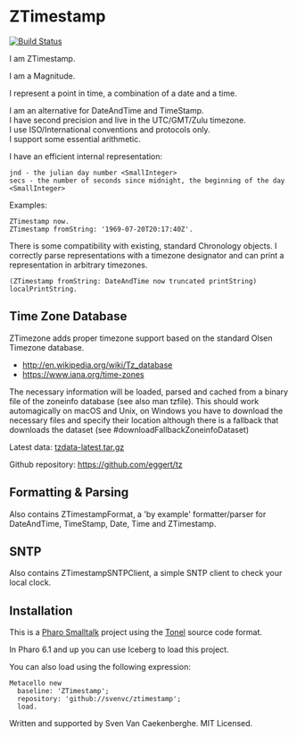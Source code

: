 # ZTimestamp

[![Build Status](https://travis-ci.org/svenvc/ztimestamp.svg?branch=master)](https://travis-ci.org/svenvc/ztimestamp)

I am ZTimestamp.


I am a Magnitude.


I represent a point in time, a combination of a date and a time.


I am an alternative for DateAndTime and TimeStamp.  
I have second precision and live in the UTC/GMT/Zulu timezone.  
I use ISO/International conventions and protocols only.   
I support some essential arithmetic.  

I have an efficient internal representation:

	jnd - the julian day number <SmallInteger>
	secs - the number of seconds since midnight, the beginning of the day <SmallInteger>

Examples:

	ZTimestamp now.
	ZTimestamp fromString: '1969-07-20T20:17:40Z'.

There is some compatibility with existing, standard Chronology objects.
I correctly parse representations with a timezone designator
and can print a representation in arbitrary timezones. 

	(ZTimestamp fromString: DateAndTime now truncated printString) localPrintString.


## Time Zone Database

ZTimezone adds proper timezone support based on the standard Olsen Timezone database. 

- http://en.wikipedia.org/wiki/Tz_database
- https://www.iana.org/time-zones

The necessary information will be loaded, parsed and cached from a binary file of the zoneinfo database (see also man tzfile). This should work automagically on macOS and Unix, on Windows you have to download the necessary files and specify their location although there is a fallback that downloads the dataset (see #downloadFallbackZoneinfoDataset)

Latest data: [tzdata-latest.tar.gz](https://www.iana.org/time-zones/repository/tzdata-latest.tar.gz)

Github repository: https://github.com/eggert/tz


## Formatting & Parsing

Also contains ZTimestampFormat, a 'by example' formatter/parser for DateAndTime, TimeStamp, Date, Time and ZTimestamp.


## SNTP

Also contains ZTimestampSNTPClient, a simple SNTP client to check your local clock.


## Installation

This is a [Pharo Smalltalk](http://wwww.pharo.st) project 
using the [Tonel](https://github.com/pharo-vcs/tonel) source code format.

In Pharo 6.1 and up you can use Iceberg to load this project.

You can also load using the following expression:

    Metacello new
      baseline: 'ZTimestamp';
      repository: 'github://svenvc/ztimestamp';
      load.
   
Written and supported by Sven Van Caekenberghe. MIT Licensed.
